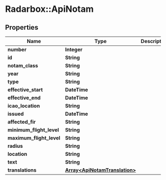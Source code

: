 # Radarbox::ApiNotam

## Properties
Name | Type | Description | Notes
------------ | ------------- | ------------- | -------------
**number** | **Integer** |  | [optional] 
**id** | **String** |  | [optional] 
**notam_class** | **String** |  | [optional] 
**year** | **String** |  | [optional] 
**type** | **String** |  | [optional] 
**effective_start** | **DateTime** |  | [optional] 
**effective_end** | **DateTime** |  | [optional] 
**icao_location** | **String** |  | [optional] 
**issued** | **DateTime** |  | [optional] 
**affected_fir** | **String** |  | [optional] 
**minimum_flight_level** | **String** |  | [optional] 
**maximum_flight_level** | **String** |  | [optional] 
**radius** | **String** |  | [optional] 
**location** | **String** |  | [optional] 
**text** | **String** |  | [optional] 
**translations** | [**Array&lt;ApiNotamTranslation&gt;**](ApiNotamTranslation.md) |  | [optional] 


